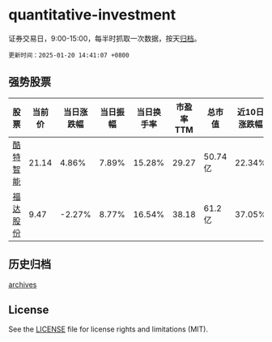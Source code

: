 # quantitative-investment

证券交易日，9:00-15:00，每半时抓取一次数据，按天[归档](archives)。

`更新时间：2025-01-20 14:41:07 +0800`

## 强势股票

|股票|当前价|当日涨跌幅|当日振幅|当日换手率|市盈率TTM|总市值|近10日涨跌幅|
|----|----|----|----|----|----|----|----|
|[酷特智能](https://xueqiu.com/S/SZ300840)|21.14|4.86%|7.89%|15.28%|29.27|50.74亿|22.34%|
|[福达股份](https://xueqiu.com/S/SH603166)|9.47|-2.27%|8.77%|16.54%|38.18|61.2亿|37.05%|

## 历史归档

[archives](archives)

## License

See the [LICENSE](LICENSE) file for license rights and limitations (MIT).